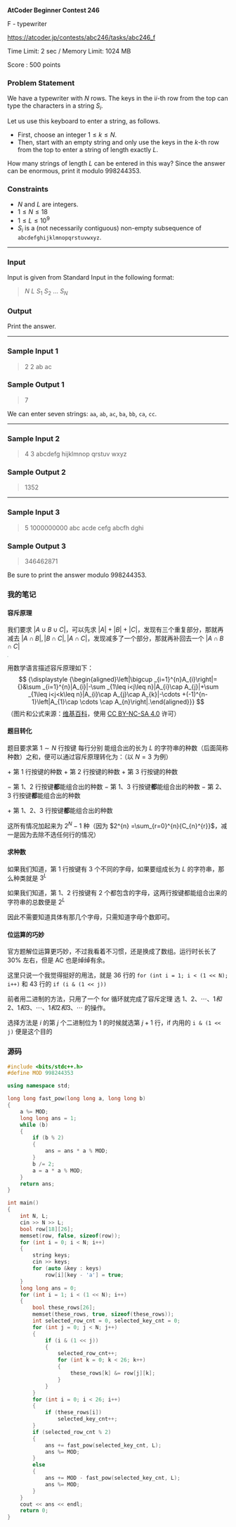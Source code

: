 **AtCoder Beginner Contest 246**

F - typewriter

https://atcoder.jp/contests/abc246/tasks/abc246_f

<!--more-->

Time Limit: 2 sec / Memory Limit: 1024 MB

Score : $500$ points

### Problem Statement

We have a typewriter with $N$ rows. The keys in the i*i*-th row from the top can type the characters in a string $S_i$.

Let us use this keyboard to enter a string, as follows.

- First, choose an integer $1 \le k \le N$.
- Then, start with an empty string and only use the keys in the $k$-th row from the top to enter a string of length exactly $L$.

How many strings of length $L$ can be entered in this way? Since the answer can be enormous, print it modulo $998244353$.

### Constraints

- $N$ and $L$ are integers.
- $1 \le N \le 18$
- $1 \le L \le 10^9$
- $S_i$ is a (not necessarily contiguous) non-empty subsequence of `abcdefghijklmnopqrstuvwxyz`.

------

### Input

Input is given from Standard Input in the following format:

> $N$ $L$
> $S_1$
> $S_2$
> $\dots$
> $S_N$

### Output

Print the answer.

------

### Sample Input 1

> 2 2
> ab
> ac

### Sample Output 1

> 7

We can enter seven strings: `aa`, `ab`, `ac`, `ba`, `bb`, `ca`, `cc`.

------

### Sample Input 2

> 4 3
> abcdefg
> hijklmnop
> qrstuv
> wxyz

### Sample Output 2

> 1352

------

### Sample Input 3

> 5 1000000000
> abc
> acde
> cefg
> abcfh
> dghi

### Sample Output 3

> 346462871

Be sure to print the answer modulo $998244353$.

### 我的笔记

#### 容斥原理

我们要求 $|A\cup B\cup C|$，可以先求 $|A|+|B|+|C|$，发现有三个重复部分，那就再减去 $|A\cap B|,|B\cap C|,|A\cap C|$，发现减多了一个部分，那就再补回去一个 $|A\cap B\cap C|$

<img src="https://assets.zouht.com/img/note/43-01.webp" style="zoom: 10%;" />

用数学语言描述容斥原理如下：
$$
{\displaystyle {\begin{aligned}\left|\bigcup _{i=1}^{n}A_{i}\right|={}&\sum _{i=1}^{n}|A_{i}|-\sum _{1\leq i<j\leq n}|A_{i}\cap A_{j}|+\sum _{1\leq i<j<k\leq n}|A_{i}\cap A_{j}\cap A_{k}|-\cdots +(-1)^{n-1}\left|A_{1}\cap \cdots \cap A_{n}\right|.\end{aligned}}}
$$
（图片和公式来源：[维基百科](https://zh.wikipedia.org/wiki/%E6%8E%92%E5%AE%B9%E5%8E%9F%E7%90%86)，使用 [CC BY-NC-SA 4.0](https://creativecommons.org/licenses/by-nc-sa/4.0/deed.zh) 许可）

#### 题目转化

题目要求第 $1\sim N$ 行按键 每行分别 能组合出的长为 $L$ 的字符串的种数（后面简称种数）之和，便可以通过容斥原理转化为：（以 $N=3$ 为例）

$+$ 第 $1$ 行按键的种数 $+$ 第 $2$ 行按键的种数 $+$ 第 $3$ 行按键的种数

$-$ 第 $1、2$ 行按键**都**能组合出的种数 $-$ 第 $1、3$ 行按键**都**能组合出的种数 $-$ 第 $2、3$ 行按键**都**能组合出的种数

$+$ 第 $1、2、3$ 行按键**都**能组合出的种数

这所有情况加起来为 $2^{N}-1$ 种（因为 $2^{n} =\sum_{r=0}^{n}{C_{n}^{r}}$，减一是因为去除不选任何行的情况）

#### 求种数

如果我们知道，第 $1$ 行按键有 $3$ 个不同的字母，如果要组成长为 $L$ 的字符串，那么种类就是 $3^L$

如果我们知道，第 $1、2$ 行按键有 $2$ 个都包含的字母，这两行按键都能组合出来的字符串的总数便是 $2^L$

因此不需要知道具体有那几个字母，只需知道字母个数即可。

#### 位运算的巧妙

官方题解位运算更巧妙，不过我看着不习惯，还是换成了数组。运行时长长了 $30\%$ 左右，但是 AC 也是绰绰有余。

这里只说一个我觉得挺好的用法，就是 36 行的 `for (int i = 1; i < (1 << N); i++)` 和 43 行的 `if (i & (1 << j))`

前者用二进制的方法，只用了一个 for 循环就完成了容斥定理 选 $1、2、\cdots、1和2、1和3、\cdots、1和2和3、\cdots$ 的操作。

选择方法是 $i$ 的第 $j$ 个二进制位为 $1$ 的时候就选第 $j+1$ 行，if 内用的 `i & (1 << j)` 便是这个目的

### 源码

```cpp
#include <bits/stdc++.h>
#define MOD 998244353

using namespace std;

long long fast_pow(long long a, long long b)
{
    a %= MOD;
    long long ans = 1;
    while (b)
    {
        if (b % 2)
        {
            ans = ans * a % MOD;
        }
        b /= 2;
        a = a * a % MOD;
    }
    return ans;
}

int main()
{
    int N, L;
    cin >> N >> L;
    bool row[18][26];
    memset(row, false, sizeof(row));
    for (int i = 0; i < N; i++)
    {
        string keys;
        cin >> keys;
        for (auto &key : keys)
            row[i][key - 'a'] = true;
    }
    long long ans = 0;
    for (int i = 1; i < (1 << N); i++)
    {
        bool these_rows[26];
        memset(these_rows, true, sizeof(these_rows));
        int selected_row_cnt = 0, selected_key_cnt = 0;
        for (int j = 0; j < N; j++)
        {
            if (i & (1 << j))
            {
                selected_row_cnt++;
                for (int k = 0; k < 26; k++)
                {
                    these_rows[k] &= row[j][k];
                }
            }
        }
        for (int i = 0; i < 26; i++)
        {
            if (these_rows[i])
                selected_key_cnt++;
        }
        if (selected_row_cnt % 2)
        {
            ans += fast_pow(selected_key_cnt, L);
            ans %= MOD;
        }
        else
        {
            ans += MOD - fast_pow(selected_key_cnt, L);
            ans %= MOD;
        }
    }
    cout << ans << endl;
    return 0;
}
```

